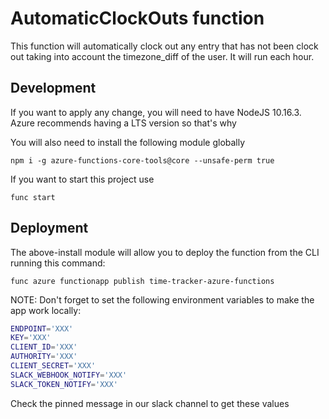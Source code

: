 # AutomaticClockOuts function

This function will automatically clock out any entry that 
has not been clock out taking into account the timezone_diff
of the user. It will run each hour.

## Development 
If you want to apply any change, you will need to have
NodeJS 10.16.3. Azure recommends having a LTS version so that's why

You will also need to install the following module globally

```
npm i -g azure-functions-core-tools@core --unsafe-perm true
```

If you want to start this project use

```
func start
```

## Deployment
The above-install module will allow you to deploy the function
from the CLI running this command:

```
func azure functionapp publish time-tracker-azure-functions
```

NOTE:
Don't forget to set the following environment variables to make the app work locally:

```sh
ENDPOINT='XXX'
KEY='XXX'
CLIENT_ID='XXX'
AUTHORITY='XXX'
CLIENT_SECRET='XXX'
SLACK_WEBHOOK_NOTIFY='XXX'
SLACK_TOKEN_NOTIFY='XXX'
``` 
Check the pinned message in our slack channel to get these values
